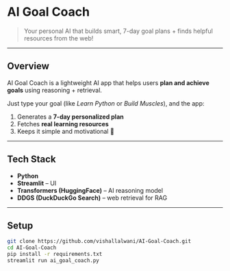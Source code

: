 # AI Goal Coach

> Your personal AI that builds smart, 7-day goal plans + finds helpful resources from the web!

---

## Overview
AI Goal Coach is a lightweight AI app that helps users **plan and achieve goals** using reasoning + retrieval.

Just type your goal (like *Learn Python* or *Build Muscles*), and the app:
1. Generates a **7-day personalized plan**
2. Fetches **real learning resources**
3. Keeps it simple and motivational 💪

---

## Tech Stack
- **Python**
- **Streamlit** – UI
- **Transformers (HuggingFace)** – AI reasoning model
- **DDGS (DuckDuckGo Search)** – web retrieval for RAG

---

##  Setup

```bash
git clone https://github.com/vishallalwani/AI-Goal-Coach.git
cd AI-Goal-Coach
pip install -r requirements.txt
streamlit run ai_goal_coach.py
